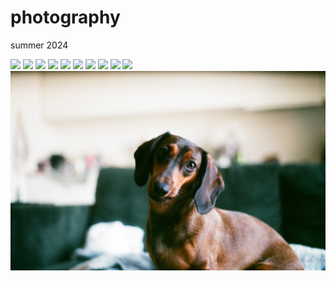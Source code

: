 # photography

summer 2024

![](/content/1.jpg)
![](/content/2.jpg)
![](/content/3.jpg)
![](/content/4.jpg)
![](/content/5.jpg)
![](/content/6.jpg)
![](/content/7.jpg)
![](/content/8.jpg)
![](/content/9.jpg)
![](/content/10.jpg)
![](/content/11.jpeg)
